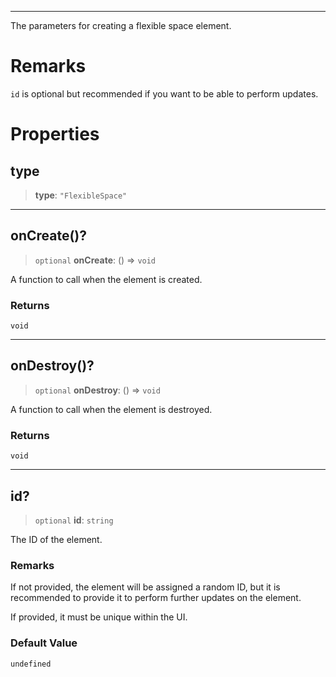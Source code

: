 ***

The parameters for creating a flexible space element.

# Remarks

`id` is optional but recommended if you want to be able to perform updates.

# Properties

## type

> **type**: `"FlexibleSpace"`

***

## onCreate()?

> `optional` **onCreate**: () => `void`

A function to call when the element is created.

### Returns

`void`

***

## onDestroy()?

> `optional` **onDestroy**: () => `void`

A function to call when the element is destroyed.

### Returns

`void`

***

## id?

> `optional` **id**: `string`

The ID of the element.

### Remarks

If not provided, the element will be assigned a random ID, but it is recommended to provide it
to perform further updates on the element.

If provided, it must be unique within the UI.

### Default Value

`undefined`
